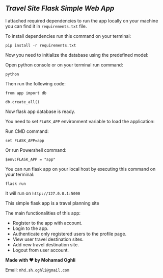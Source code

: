 ## _Travel Site Flask Simple Web App_

I attached required dependencies to run the app locally on your machine
you can find it in `requirements.txt` file.

To install dependencies run this command on your terminal:

`pip install -r requirements.txt`

Now you need to initialize the database using the predefined model:

Open python console or on your terminal run command:

`python`

Then run the following code:

`from app import db`

`db.create_all()`

Now flask app database is ready.

You need to set `FLASK_APP` environment variable to load the application:

Run CMD command:

`set FLASK_APP=app`

Or run Powershell command:

`$env:FLASK_APP = "app"`

You can run flask app on your local host by executing this command on your terminal:

`flask run`

It will run on  `http://127.0.0.1:5000`

This simple flask app is a travel planning site 

The main functionalities of this app:
* Register to the app with account.
* Login to the app.
* Authenticate only registered users to the profile page.
* View user travel destination sites.
* Add new travel destination site.
* Logout from user account.


**Made with ❤ by Mohamad Oghli**

Email:
`mhd.sh.oghli@gmail.com`